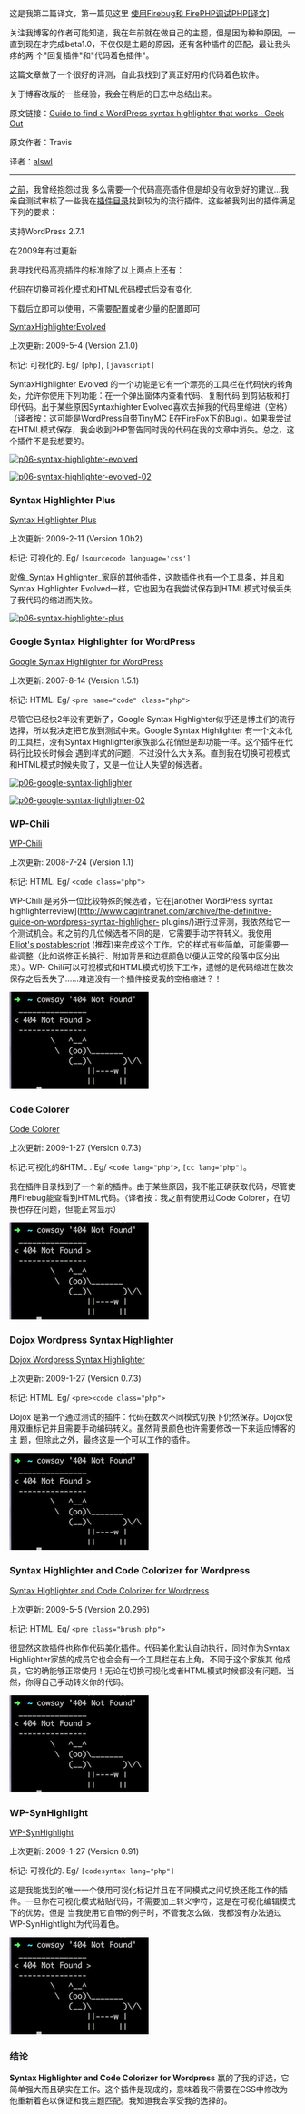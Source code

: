 

这是我第二篇译文，第一篇见这里 [使用Firebug和 FirePHP调试PHP[译文]](http://log4d.com/2010/03/use-firebug-and-firephp-debugging-php)

关注我博客的作者可能知道，我在年前就在做自己的主题，但是因为种种原因，一直到现在才完成beta1.0，不仅仅是主题的原因，还有各种插件的匹配，最让我头疼的两
个"回复插件"和"代码着色插件"。

这篇文章做了一个很好的评测，自此我找到了真正好用的代码着色软件。

关于博客改版的一些经验，我会在稍后的日志中总结出来。

原文链接：[Guide to find a WordPress syntax highlighter that works · Geek Out](http://geekout.travislin.com/guide-to-find-a-wordpress-syntax-highlighter-that-works/)

原文作者：Travis

译者：[alswl](http://log4d.com)

----

[之前](http://www.travislin.com/2009/05/autonomy-of-syntax-highlighter/)，我曾经抱怨过我
多么需要一个代码高亮插件但是却没有收到好的建议…我亲自测试审核了一些我在[插件目录](http://wordpress.org/extend/plugins/)找到较为的流行插件。这些被我列出的插件满足下列的要求：

支持WordPress 2.7.1

在2009年有过更新

我寻找代码高亮插件的标准除了以上两点上还有：

代码在切换可视化模式和HTML代码模式后没有变化

下载后立即可以使用，不需要配置或者少量的配置即可

[SyntaxHighlighterEvolved](http://wordpress.org/extend/plugins/syntaxhighlighter/)

上次更新: 2009-5-4 (Version 2.1.0)

标记: 可视化的. Eg/ `[php]`, `[javascript]`

SyntaxHighlighter Evolved 的一个功能是它有一个漂亮的工具栏在代码快的转角处，允许你使用下列功能：在一个弹出窗体内查看代码、复制代码
到剪贴板和打印代码。出于某些原因Syntaxhighter Evolved喜欢去掉我的代码里缩进（空格）（译者按：这可能是WordPress自带TinyMC
E在FireFox下的Bug）。如果我尝试在HTML模式保存，我会收到PHP警告同时我的代码在我的文章中消失。总之，这个插件不是我想要的。

[![p06-syntax-highlighter-evolved](http://www.travislin.com/wp-content/uploads/2009/05/p06-syntax-highlighter-evolved-300x269.gif)](http://www.travislin.com/wp-content/uploads/2009/05/p06-syntax-highlighter-evolved.gif)

[![p06-syntax-highlighter-evolved-02](http://www.travislin.com/wp-content/uploads/2009/05/p06-syntax-highlighter-evolved-02-300x157.gif)](http://www.travislin.com/wp-content/uploads/2009/05/p06-syntax-highlighter-evolved-02.gif)

### Syntax Highlighter Plus

[Syntax Highlighter Plus](http://wordpress.org/extend/plugins/syntaxhighlighter-plus/)

上次更新: 2009-2-11 (Version 1.0b2)

标记: 可视化的. Eg/ `[sourcecode language='css']`

就像_Syntax Highlighter_家庭的其他插件，这款插件也有一个工具条，并且和Syntax Highlighter
Evolved一样，它也因为在我尝试保存到HTML模式时候丢失了我代码的缩进而失败。

[![p06-syntax-highlighter-plus](http://www.travislin.com/wp-content/uploads/2009/05/p06-syntax-highlighter-plus-287x300.gif)](http://www.travislin.com/wp-content/uploads/2009/05/p06-syntax-highlighter-plus.gif)

### Google Syntax Highlighter for WordPress

[Google Syntax Highlighter for WordPress](http://wordpress.org/extend/plugins/google-syntax-highlighter/)

上次更新: 2007-8-14 (Version 1.5.1)

标记: HTML. Eg/ `<pre name="code" class="php">`

尽管它已经快2年没有更新了，Google Syntax Highlighter似乎还是博主们的流行选择，所以我决定把它放到测试中来。Google
Syntax Highlighter 有一个文本化的工具栏，没有Syntax Highlighter家族那么花俏但是却功能一样。这个插件在代码行比较长时候会
遇到样式的问题，不过没什么大关系。直到我在切换可视模式和HTML模式时候失败了，又是一位让人失望的候选者。

[![p06-google-syntax-lighlighter](http://www.travislin.com/wp-content/uploads/2009/05/p06-google-syntax-lighlighter-275x300.gif)](http://www.travislin.com/wp-content/uploads/2009/05/p06-google-syntax-lighlighter.gif)

[![p06-google-syntax-lighlighter-02](http://www.travislin.com/wp-content/uploads/2009/05/p06-google-syntax-lighlighter-02-300x162.gif)](http://www.travislin.com/wp-content/uploads/2009/05/p06-google-syntax-lighlighter-02.gif)

### WP-Chili

[WP-Chili](http://wordpress.org/extend/plugins/wp-chili/)

上次更新: 2008-7-24 (Version 1.1)

标记: HTML. Eg/ `<code class="php">`

WP-Chili 是另外一位比较特殊的候选者，它在[another WordPress syntax highlighterreview](http://www.cagintranet.com/archive/the-definitive-guide-on-wordpress-syntax-highligher- plugins/)进行过评测，我依然给它一个测试机会。和之前的几位候选者不同的是，它需要手动字符转义。我使用[Elliot's postablescript](http://www.elliotswan.com/postable/)
(推荐)来完成这个工作。它的样式有些简单，可能需要一些调整（比如说修正长换行、附加背景和边框颜色以便从正常的段落中区分出来）。WP-
Chili可以可视模式和HTML模式切换下工作，遗憾的是代码缩进在数次保存之后丢失了……难道没有一个插件接受我的空格缩进？！

[![p06-wp-chili](/images/upload_dropbox/201612/404.png)](http://www.travislin.com/wp-content/uploads/2009/05/p06-wp-chili.gif)

### Code Colorer

[Code Colorer](http://wordpress.org/extend/plugins/codecolorer/)

上次更新: 2009-1-27 (Version 0.7.3)

标记:可视化的&HTML . Eg/ `<code lang="php">`, `[cc lang="php"]`。

我在插件目录找到了一个新的插件。由于某些原因，我不能正确获取代码，尽管使用Firebug能查看到HTML代码。（译者按：我之前有使用过Code
Colorer，在切换也存在问题，但能正常显示）

[![p06-code-colorer](/images/upload_dropbox/201612/404.png)](http://www.travislin.com/wp-content/uploads/2009/05/p06-code-colorer.gif)

### Dojox Wordpress Syntax Highlighter

[Dojox Wordpress Syntax Highlighter](http://wordpress.org/extend/plugins/wp-dojox-syntax-highlighter/)

上次更新: 2009-1-27 (Version 0.7.3)

标记: HTML. Eg/ `<pre><code class="php">`

Dojox 是第一个通过测试的插件：代码在数次不同模式切换下仍然保存。Dojox使用双重标记并且需要手动编码转义。虽然背景颜色也许需要修改一下来适应博客的主
题，但除此之外，最终这是一个可以工作的插件。

[![p06-dojox](/images/upload_dropbox/201612/404.png)](http://www.travislin.com/wp-content/uploads/2009/05/p06-dojox.gif)

### Syntax Highlighter and Code Colorizer for Wordpress

[Syntax Highlighter and Code Colorizer for Wordpress](http://wordpress.org/extend/plugins/syntax-highlighter-and-code-prettifier/)

上次更新: 2009-5-5 (Version 2.0.296)

标记: HTML. Eg/ `<pre class="brush:php">`

很显然这款插件也称作代码美化插件。代码美化默认自动执行，同时作为Syntax Highlighter家族的成员它也会会有一个工具栏在右上角。不同于这个家族其
他成员，它的确能够正常使用！无论在切换可视化或者HTML模式时候都没有问题。当然，你得自己手动转义你的代码。

[![p06-code-colorizer](/images/upload_dropbox/201612/404.png)](http://www.travislin.com/wp-content/uploads/2009/05/p06-code-colorizer.gif)

### WP-SynHighlight

[WP-SynHighlight](http://wordpress.org/extend/plugins/wp-synhighlight/)

上次更新: 2009-1-27 (Version 0.91)

标记: 可视化的. Eg/ `[codesyntax lang="php"]`

这是我能找到的唯一一个使用可视化标记并且在不同模式之间切换还能工作的插件。一旦你在可视化模式粘贴代码，不需要加上转义字符，这是在可视化编辑模式下的优势。但是
当我使用它自带的例子时，不管我怎么做，我都没有办法通过WP-SynHightlight为代码着色。

[![p06-wp-synhighlight](/images/upload_dropbox/201612/404.png)](http://www.travislin.com/wp-content/uploads/2009/05/p06-wp-synhighlight.gif)

### 结论

**Syntax Highlighter and Code Colorizer for Wordpress** 
赢的了我的评选，它简单强大而且确实在工作。这个插件是现成的，意味着我不需要在CSS中修改为他重新着色以保证和我主题匹配。我知道我会享受我的选择的。


